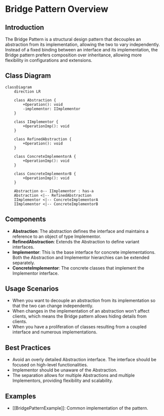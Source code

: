 # Bridge Pattern Overview

## Introduction

The Bridge Pattern is a structural design pattern that decouples an abstraction from its implementation, allowing the two to vary independently. Instead of a fixed binding between an interface and its implementation, the Bridge pattern prefers composition over inheritance, allowing more flexibility in configurations and extensions.

## Class Diagram

```mermaid
classDiagram
    direction LR

    class Abstraction {
        +Operation(): void
        -implementor: IImplementor
    }

    class IImplementor {
        +OperationImp(): void
    }

    class RefinedAbstraction {
        +Operation(): void
    }

    class ConcreteImplementorA {
        +OperationImp(): void
    }

    class ConcreteImplementorB {
        +OperationImp(): void
    }

    Abstraction o-- IImplementor : has-a
    Abstraction <|-- RefinedAbstraction
    IImplementor <|-- ConcreteImplementorA
    IImplementor <|-- ConcreteImplementorB
```

## Components

- **Abstraction**: The abstraction defines the interface and maintains a reference to an object of type Implementor.
- **RefinedAbstraction**: Extends the Abstraction to define variant interfaces.
- **Implementor**: This is the base interface for concrete implementations. Both the Abstraction and Implementor hierarchies can be extended separately.
- **ConcreteImplementor**: The concrete classes that implement the Implementor interface.

## Usage Scenarios

- When you want to decouple an abstraction from its implementation so that the two can change independently.
- When changes in the implementation of an abstraction won't affect clients, which means the Bridge pattern allows hiding details from clients.
- When you have a proliferation of classes resulting from a coupled interface and numerous implementations.

## Best Practices

- Avoid an overly detailed Abstraction interface. The interface should be focused on high-level functionalities.
- Implementor should be unaware of the Abstraction.
- The separation allows for multiple Abstractions and multiple Implementors, providing flexibility and scalability.

## Examples

* [[BridgePatternExample]]: Common implementation of the pattern.
